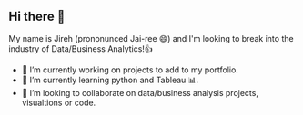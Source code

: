 ## Hi there 👋

My name is Jireh (prononunced Jai-ree 😄) and I'm looking to break into the industry of Data/Business Analytics!👍

- 🔭 I’m currently working on projects to add to my portfolio.
- 🐍 I’m currently learning python and Tableau 📊.
- 👯 I’m looking to collaborate on data/business analysis projects, visualtions or code.
<!--
**JirehHorton/jirehhorton** is a ✨ _special_ ✨ repository because its `README.md` (this file) appears on your GitHub profile.

Here are some ideas to get you started:

- 🔭 I’m currently working on ...
- 🌱 I’m currently learning ...
- 👯 I’m looking to collaborate on ...
- 🤔 I’m looking for help with ...
- 💬 Ask me about ...
- 📫 How to reach me: ...
- 😄 Pronouns: ...
- ⚡ Fun fact: ...
-->

